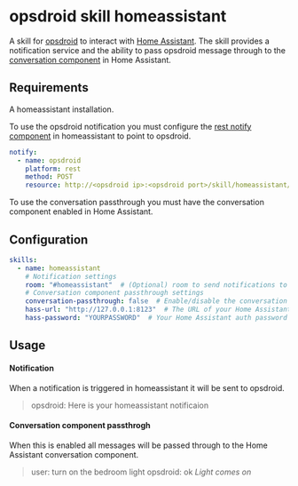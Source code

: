# opsdroid skill homeassistant

A skill for [opsdroid](https://github.com/opsdroid/opsdroid) to interact with [Home Assistant](https://home-assistant.io/). The skill provides a notification service and the ability to
pass opsdroid message through to the [conversation component](https://www.home-assistant.io/components/conversation/) in Home Assistant.

## Requirements

A homeassistant installation.

To use the opsdroid notification you must configure the [rest notify component](https://home-assistant.io/components/notify.rest/) in homeassistant to point to opsdroid.

```yaml
notify:
  - name: opsdroid
    platform: rest
    method: POST
    resource: http://<opsdroid ip>:<opsdroid port>/skill/homeassistant/notify
```

To use the conversation passthrough you must have the conversation component enabled in Home Assistant.

## Configuration

```yaml
skills:
  - name: homeassistant
    # Notification settings
    room: "#homeassistant"  # (Optional) room to send notifications to
    # Conversation component passthrough settings
    conversation-passthrough: false  # Enable/disable the conversation component passthrough
    hass-url: "http://127.0.0.1:8123"  # The URL of your Home Assistant
    hass-password: "YOURPASSWORD"  # Your Home Assistant auth password
```
## Usage

#### Notification

When a notification is triggered in homeassistant it will be sent to opsdroid.

> opsdroid: Here is your homeassistant notificaion

#### Conversation component passthrogh

When this is enabled all messages will be passed through to the Home Assistant conversation component.

> user: turn on the bedroom light
> opsdroid: ok
> *Light comes on*
